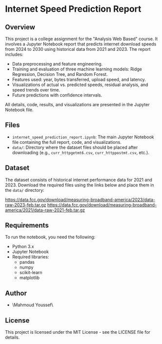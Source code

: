 # Internet Speed Prediction Report

## Overview

This project is a college assignment for the "Analysis Web Based" course. It involves a Jupyter Notebook report that predicts internet download speeds from 2024 to 2030 using historical data from 2021 and 2023. The report includes:

- Data preprocessing and feature engineering.
- Training and evaluation of three machine learning models: Ridge Regression, Decision Tree, and Random Forest.
- Features used: year, bytes transferred, upload speed, and latency.
- Visualizations of actual vs. predicted speeds, residual analysis, and speed trends over time.
- Future predictions with confidence intervals.

All details, code, results, and visualizations are presented in the Jupyter Notebook file.

## Files

- `internet_speed_prediction_report.ipynb`: The main Jupyter Notebook file containing the full report, code, and visualizations.
- `data/`: Directory where the dataset files should be placed after downloading (e.g., `curr_httpgetmt6.csv`, `curr_httppostmt.csv`, etc.).

## Dataset

The dataset consists of historical internet performance data for 2021 and 2023. Download the required files using the links below and place them in the `data/` directory:

https://data.fcc.gov/download/measuring-broadband-america/2023/data-raw-2023-feb.tar.gz
https://data.fcc.gov/download/measuring-broadband-america/2021/data-raw-2021-feb.tar.gz

## Requirements

To run the notebook, you need the following:

- Python 3.x
- Jupyter Notebook
- Required libraries:
  - pandas
  - numpy
  - scikit-learn
  - matplotlib


## Author

- \Mahmoud Youssef\


## License

This project is licensed under the MIT License - see the LICENSE file for details.
